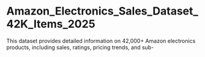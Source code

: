 # Amazon_Electronics_Sales_Dataset_42K_Items_2025
This dataset provides detailed information on 42,000+ Amazon electronics products, including sales, ratings, pricing trends, and sub-
